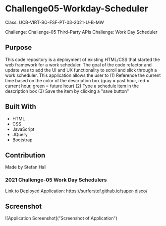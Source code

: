 # Challenge05-Workday-Scheduler

Class: UCB-VIRT-BO-FSF-PT-03-2021-U-B-MW

Challenge: Challenge-05 Third-Party APIs Challenge: Work Day Scheduler

## Purpose

This code repository is a deployment of existing HTML/CSS that started the web framework for a work scheduler. The goal of the code refactor and update was to add the UI and UX functionality to scroll and slick through a work scheduler. This application allows the user to 
(1) Reference the current time based on the color of the description box (gray = past hour, red = current hour, green = future hour)
(2) Type a schedule item in the description box
(3) Save the item by clicking a "save button"

## Built With
* HTML
* CSS
* JavaScript
* JQuery
* Bootstrap

## Contribution
Made by Stefan Hall

### 2021 Challenge-05 Work Day Schedulers

Link to Deployed Application: https://surferstef.github.io/super-disco/


## Screenshot
![Application Screenshot]("Screenshot of Application")